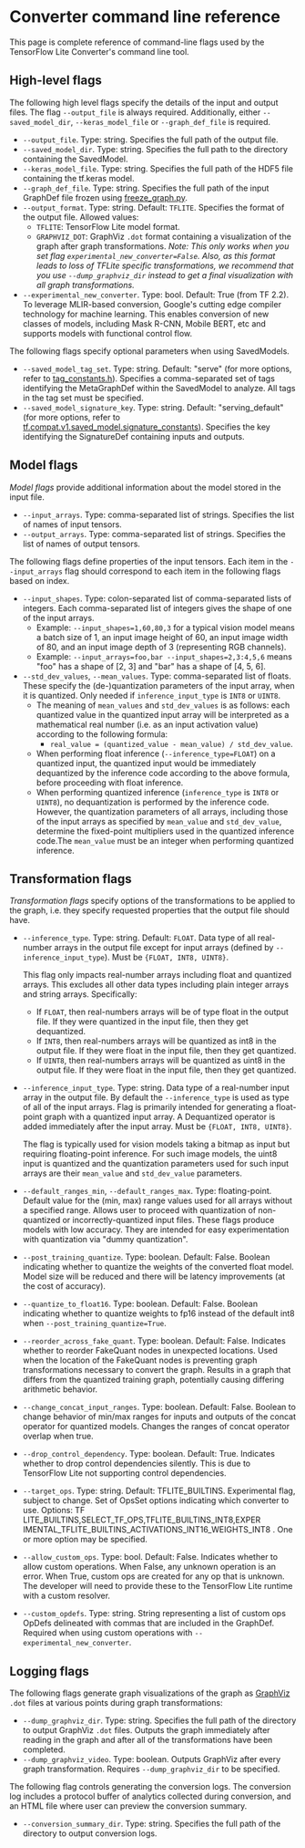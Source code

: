 # Converter command line reference

This page is complete reference of command-line flags used by the TensorFlow
Lite Converter's command line tool.

## High-level flags

The following high level flags specify the details of the input and output
files. The flag `--output_file` is always required. Additionally, either
`--saved_model_dir`, `--keras_model_file` or `--graph_def_file` is required.

*   `--output_file`. Type: string. Specifies the full path of the output file.
*   `--saved_model_dir`. Type: string. Specifies the full path to the directory
    containing the SavedModel.
*   `--keras_model_file`. Type: string. Specifies the full path of the HDF5 file
    containing the tf.keras model.
*   `--graph_def_file`. Type: string. Specifies the full path of the input
    GraphDef file frozen using
    [freeze_graph.py](https://github.com/galeone/tensorflow/blob/master/tensorflow/python/tools/freeze_graph.py).
*   `--output_format`. Type: string. Default: `TFLITE`. Specifies the format of
    the output file. Allowed values:
    *   `TFLITE`: TensorFlow Lite model format.
    *   `GRAPHVIZ_DOT`: GraphViz `.dot` format containing a visualization of the
        graph after graph transformations. *Note: This only works when you set
        flag `experimental_new_converter=False`. Also, as this format leads to
        loss of TFLite specific transformations, we recommend that you use
        `--dump_graphviz_dir` instead to get a final visualization with all
        graph transformations.*
*   `--experimental_new_converter`. Type: bool. Default: True (from TF 2.2). To
    leverage MLIR-based conversion, Google's cutting edge compiler technology
    for machine learning. This enables conversion of new classes of models,
    including Mask R-CNN, Mobile BERT, etc and supports models with functional
    control flow.

The following flags specify optional parameters when using SavedModels.

*   `--saved_model_tag_set`. Type: string. Default: "serve" (for more options,
    refer to
    [tag_constants.h](https://github.com/galeone/tensorflow/blob/master/tensorflow/cc/saved_model/tag_constants.h)).
    Specifies a comma-separated set of tags identifying the MetaGraphDef within
    the SavedModel to analyze. All tags in the tag set must be specified.
*   `--saved_model_signature_key`. Type: string. Default: "serving_default" (for
    more options, refer to
    [tf.compat.v1.saved_model.signature_constants](https://www.tensorflow.org/api_docs/python/tf/compat/v1/saved_model/signature_constants)).
    Specifies the key identifying the SignatureDef containing inputs and
    outputs.

## Model flags

*Model flags* provide additional information about the model stored in the input
file.

*   `--input_arrays`. Type: comma-separated list of strings. Specifies the list
    of names of input tensors.
*   `--output_arrays`. Type: comma-separated list of strings. Specifies the list
    of names of output tensors.

The following flags define properties of the input tensors. Each item in the
`--input_arrays` flag should correspond to each item in the following flags
based on index.

*   `--input_shapes`. Type: colon-separated list of comma-separated lists of
    integers. Each comma-separated list of integers gives the shape of one of
    the input arrays.
    *   Example: `--input_shapes=1,60,80,3` for a typical vision model means a
        batch size of 1, an input image height of 60, an input image width of
        80, and an input image depth of 3 (representing RGB channels).
    *   Example: `--input_arrays=foo,bar --input_shapes=2,3:4,5,6` means "foo"
        has a shape of [2, 3] and "bar" has a shape of [4, 5, 6].
*   `--std_dev_values`, `--mean_values`. Type: comma-separated list of floats.
    These specify the (de-)quantization parameters of the input array, when it
    is quantized. Only needed if `inference_input_type` is `INT8` or `UINT8`.
    *   The meaning of `mean_values` and `std_dev_values` is as follows: each
        quantized value in the quantized input array will be interpreted as a
        mathematical real number (i.e. as an input activation value) according
        to the following formula:
        *   `real_value = (quantized_value - mean_value) / std_dev_value`.
    *   When performing float inference (`--inference_type=FLOAT`) on a
        quantized input, the quantized input would be immediately dequantized by
        the inference code according to the above formula, before proceeding
        with float inference.
    *   When performing quantized inference (`inference_type` is `INT8` or
        `UINT8`), no dequantization is performed by the inference code. However,
        the quantization parameters of all arrays, including those of the input
        arrays as specified by `mean_value` and `std_dev_value`, determine the
        fixed-point multipliers used in the quantized inference code.The
        `mean_value` must be an integer when performing quantized inference.

## Transformation flags

*Transformation flags* specify options of the transformations to be applied to
the graph, i.e. they specify requested properties that the output file should
have.

*   `--inference_type`. Type: string. Default: `FLOAT`. Data type of all
    real-number arrays in the output file except for input arrays (defined by
    `--inference_input_type`). Must be `{FLOAT, INT8, UINT8}`.

    This flag only impacts real-number arrays including float and quantized
    arrays. This excludes all other data types including plain integer arrays
    and string arrays. Specifically:

    *   If `FLOAT`, then real-numbers arrays will be of type float in the output
        file. If they were quantized in the input file, then they get
        dequantized.
    *   If `INT8`, then real-numbers arrays will be quantized as int8 in the
        output file. If they were float in the input file, then they get
        quantized.
    *   If `UINT8`, then real-numbers arrays will be quantized as uint8 in the
        output file. If they were float in the input file, then they get
        quantized.

*   `--inference_input_type`. Type: string. Data type of a real-number input
    array in the output file. By default the `--inference_type` is used as type
    of all of the input arrays. Flag is primarily intended for generating a
    float-point graph with a quantized input array. A Dequantized operator is
    added immediately after the input array. Must be `{FLOAT, INT8, UINT8}`.

    The flag is typically used for vision models taking a bitmap as input but
    requiring floating-point inference. For such image models, the uint8 input
    is quantized and the quantization parameters used for such input arrays are
    their `mean_value` and `std_dev_value` parameters.

*   `--default_ranges_min`, `--default_ranges_max`. Type: floating-point.
    Default value for the (min, max) range values used for all arrays without a
    specified range. Allows user to proceed with quantization of non-quantized
    or incorrectly-quantized input files. These flags produce models with low
    accuracy. They are intended for easy experimentation with quantization via
    "dummy quantization".

*   `--post_training_quantize`. Type: boolean. Default: False. Boolean
    indicating whether to quantize the weights of the converted float model.
    Model size will be reduced and there will be latency improvements (at the
    cost of accuracy).

*   `--quantize_to_float16`. Type: boolean. Default: False. Boolean indicating
    whether to quantize weights to fp16 instead of the default int8 when
    `--post_training_quantize=True`.

*   `--reorder_across_fake_quant`. Type: boolean. Default: False. Indicates
    whether to reorder FakeQuant nodes in unexpected locations. Used when the
    location of the FakeQuant nodes is preventing graph transformations
    necessary to convert the graph. Results in a graph that differs from the
    quantized training graph, potentially causing differing arithmetic behavior.

*   `--change_concat_input_ranges`. Type: boolean. Default: False. Boolean to
    change behavior of min/max ranges for inputs and outputs of the concat
    operator for quantized models. Changes the ranges of concat operator overlap
    when true.

*   `--drop_control_dependency`. Type: boolean. Default: True. Indicates whether
    to drop control dependencies silently. This is due to TensorFlow Lite not
    supporting control dependencies.

*   `--target_ops`. Type: string. Default: TFLITE_BUILTINS. Experimental flag,
    subject to change. Set of OpsSet options indicating which converter to use.
    Options: TF LITE_BUILTINS,SELECT_TF_OPS,TFLITE_BUILTINS_INT8,EXPER
    IMENTAL_TFLITE_BUILTINS_ACTIVATIONS_INT16_WEIGHTS_INT8 . One or more option
    may be specified.

*   `--allow_custom_ops`. Type: bool. Default: False. Indicates whether to allow
    custom operations. When False, any unknown operation is an error. When True,
    custom ops are created for any op that is unknown. The developer will need
    to provide these to the TensorFlow Lite runtime with a custom resolver.

*   `--custom_opdefs`. Type: string. String representing a list of custom ops
    OpDefs delineated with commas that are included in the GraphDef. Required
    when using custom operations with `--experimental_new_converter`.

## Logging flags

The following flags generate graph visualizations of the graph as
[GraphViz](https://www.graphviz.org/) `.dot` files at various points during
graph transformations:

*   `--dump_graphviz_dir`. Type: string. Specifies the full path of the
    directory to output GraphViz `.dot` files. Outputs the graph immediately
    after reading in the graph and after all of the transformations have been
    completed.
*   `--dump_graphviz_video`. Type: boolean. Outputs GraphViz after every graph
    transformation. Requires `--dump_graphviz_dir` to be specified.

The following flag controls generating the conversion logs. The conversion log
includes a protocol buffer of analytics collected during conversion, and an HTML
file where user can preview the conversion summary.

*   `--conversion_summary_dir`. Type: string. Specifies the full path of the
    directory to output conversion logs.
